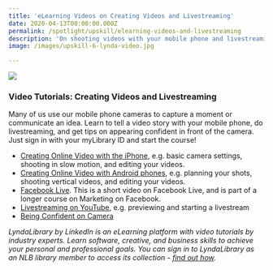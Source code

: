 ```yaml
---
title: 'eLearning Videos on Creating Videos and Livestreaming'
date: 2020-04-13T00:00:00.000Z
permalink: /spotlight/upskill/elearning-videos-and-livestreaming
description: 'On shooting videos with your mobile phone and livestreaming'
image: /images/upskill-6-lynda-video.jpg

---
```


<img src="/images/upskill-6-lynda-video.jpg">
<h3>Video Tutorials: Creating Videos and Livestreaming</h3>
<p>Many of us use our mobile phone cameras to capture a moment or communicate an idea. Learn to tell a video story with your mobile phone, do livestreaming, and get tips on appearing confident in front of the camera. Just sign in with your myLibrary ID and start the course!</p> 

<ul>
<li><a href="https://www.lynda.com/course-tutorials/Creating-Online-Video-iPhone/696880-2.html" target="_blank">Creating Online Video with the iPhone</a>, e.g. basic camera settings, shooting in slow motion, and editing your videos.</li>
<li><a href="https://www.lynda.com/Android-tutorials/Creating-Online-Video-Android-Phones/696881-2.html" target="_blank">Creating Online Video with Android phones</a>, e.g. planning your shots, shooting vertical videos, and editing your videos.</li>
<li><a href="https://www.lynda.com/Facebook-tutorials/Facebook-Live/2809358/2235140-4.html" target="_blank">Facebook Live</a>. This is a short video on Facebook Live, and is part of a longer course on Marketing on Facebook.</li>
<li><a href="https://www.lynda.com/YouTube-tutorials/CreatorUp-Live-Streaming-YouTube/2825269-2.html" target="_blank">Livestreaming on YouTube</a>, e.g. previewing and starting a livestream</li>
<li><a href="https://www.lynda.com/Video-tutorials/Being-Confident-Camera/2825270-2.html" target="_blank">Being Confident on Camera</a></li>
</ul>

<p><i>LyndaLibrary by LinkedIn is an eLearning platform with video tutorials by industry experts. Learn software, creative, and business skills to achieve your personal and professional goals. You can sign in to LyndaLibrary as an NLB library member to access its collection - <a href="/get-started-with/lynda/">find out how</a>.</i></p>
